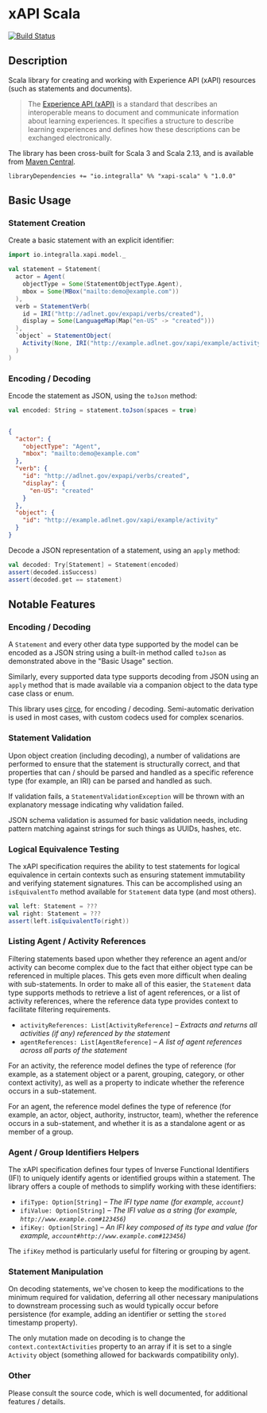 # xAPI Scala

[![Build Status](https://github.com/integralla/xapi-scala/actions/workflows/scala.yml/badge.svg)](https://github.com/integralla/xapi-scala/actions/workflows/scala.yml)

## Description

Scala library for creating and working with Experience API (xAPI) resources (such as statements
and documents). 

> The [Experience API (xAPI)](https://xapi.ieee-saopen.org/) is a standard that describes an
> interoperable means to document and communicate information about learning experiences. It
> specifies a structure to describe learning experiences and defines how these descriptions can be
> exchanged electronically.

The library has been cross-built for Scala 3 and Scala 2.13, and is available
from [Maven Central](https://central.sonatype.com/search?namespace=io.integralla&q=xapi-scala).

```text
libraryDependencies += "io.integralla" %% "xapi-scala" % "1.0.0"
```

## Basic Usage

### Statement Creation

Create a basic statement with an explicit identifier:

```scala
import io.integralla.xapi.model._

val statement = Statement(
  actor = Agent(
    objectType = Some(StatementObjectType.Agent),
    mbox = Some(MBox("mailto:demo@example.com"))
  ),
  verb = StatementVerb(
    id = IRI("http://adlnet.gov/expapi/verbs/created"),
    display = Some(LanguageMap(Map("en-US" -> "created")))
  ),
  `object` = StatementObject(
    Activity(None, IRI("http://example.adlnet.gov/xapi/example/activity"), None)
  )
)
```

### Encoding / Decoding

Encode the statement as JSON, using the `toJson` method:

```scala
val encoded: String = statement.toJson(spaces = true)
```

```json

{
  "actor": {
    "objectType": "Agent",
    "mbox": "mailto:demo@example.com"
  },
  "verb": {
    "id": "http://adlnet.gov/expapi/verbs/created",
    "display": {
      "en-US": "created"
    }
  },
  "object": {
    "id": "http://example.adlnet.gov/xapi/example/activity"
  }
}
```

Decode a JSON representation of a statement, using an `apply` method:

```scala
val decoded: Try[Statement] = Statement(encoded)
assert(decoded.isSuccess)
assert(decoded.get == statement)
```

## Notable Features

### Encoding / Decoding

A `Statement` and every other data type supported by the model can be encoded as a JSON string using
a built-in method called `toJson` as demonstrated above in the "Basic Usage" section.

Similarly, every supported data type supports decoding from JSON using an `apply` method that is
made available via a companion object to the data type case class or enum.

This library uses [circe](https://circe.github.io/circe/), for encoding / decoding. Semi-automatic
derivation is used in most cases, with custom codecs used for complex scenarios.

### Statement Validation

Upon object creation (including decoding), a number of validations are performed to ensure that the
statement is structurally correct, and that properties that can / should be parsed and handled as a
specific reference type (for example, an IRI) can be parsed and handled as such.

If validation fails, a `StatementValidationException` will be thrown with an explanatory message
indicating why validation failed.

JSON schema validation is assumed for basic validation needs, including pattern matching against
strings for such things as UUIDs, hashes, etc.

### Logical Equivalence Testing

The xAPI specification requires the ability to test statements for logical equivalence in certain
contexts such as ensuring statement immutability and verifying statement signatures. This can be
accomplished using an `isEquivalentTo` method available for `Statement` data type (and most others).

```scala
val left: Statement = ???
val right: Statement = ???
assert(left.isEquivalentTo(right))
```

### Listing Agent / Activity References

Filtering statements based upon whether they reference an agent and/or activity can become complex
due to the fact that either object type can be referenced in multiple places. This gets even more
difficult when dealing with sub-statements. In order to make all of this easier, the `Statement`
data type supports methods to retrieve a list of agent references, or a list of activity references,
where the reference data type provides context to facilitate filtering requirements.

* `activityReferences: List[ActivityReference]` – _Extracts and returns all activities (if any)
  referenced by the statement_
* `agentReferences: List[AgentReference]` – _A list of agent references across all parts of the
  statement_

For an activity, the reference model defines the type of reference (for example, as a statement
object or
a parent, grouping, category, or other context activity), as well as a property to indicate whether
the reference occurs in a sub-statement.

For an agent, the reference model defines the type of reference (for example, an actor, object,
authority,
instructor, team), whether the reference occurs in a sub-statement, and whether it is as a
standalone agent or as member of a group.

### Agent / Group Identifiers Helpers

The xAPI specification defines four types of Inverse Functional Identifiers (IFI) to uniquely
identify agents or identified groups within a statement. The library offers a couple of methods to
simplify working with these identifiers:

* `ifiType: Option[String]` – _The IFI type name (for example, `account`)_
* `ifiValue: Option[String]` – _The IFI value as a string (for
  example, `http://www.example.com#123456`)_
* `ifiKey: Option[String]` – _An IFI key composed of its type and value (for
  example, `account#http://www.example.com#123456`)_

The `ifiKey` method is particularly useful for filtering or grouping by agent.

### Statement Manipulation

On decoding statements, we've chosen to keep the modifications to the minimum required for
validation, deferring all other necessary manipulations to downstream processing such as would
typically occur before persistence (for example, adding an identifier or setting the `stored`
timestamp property).

The only mutation made on decoding is to change the `context.contextActivities` property to an array
if it is set to a single `Activity` object (something allowed for backwards compatibility only).

### Other

Please consult the source code, which is well documented, for additional features / details.
